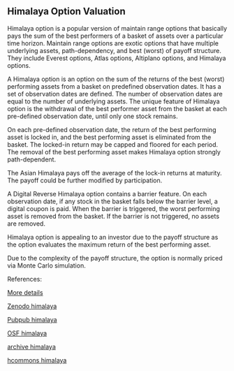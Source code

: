 ## Himalaya Option Valuation

Himalaya option is a popular version of maintain range options that basically pays the sum of the best performers of a basket of assets over a particular time horizon. Maintain range options are exotic options that have multiple underlying assets, path-dependency, and best (worst) of payoff structure. They include Everest options, Atlas options, Altiplano options, and Himalaya options. 

A Himalaya option is an option on the sum of the returns of the best (worst) performing assets from a basket on predefined observation dates. It has a set of observation dates are defined. The number of observation dates are equal to the number of underlying assets. The unique feature of Himalaya option is the withdrawal of the best performer asset from the basket at each pre-defined observation date, until only one stock remains.

On each pre-defined observation date, the return of the best performing asset is locked in, and the best performing asset is eliminated from the basket. The locked-in return may be capped and floored for each period. The removal of the best performing asset makes Himalaya option strongly path-dependent.

The Asian Himalaya pays off the average of the lock-in returns at maturity. The payoff could be further modified by participation.

A Digital Reverse Himalaya option contains a barrier feature. On each observation date, if any stock in the basket falls below the barrier level, a digital coupon is paid. When the barrier is triggered, the worst performing asset is removed from the basket. If the barrier is not triggered, no assets are removed.

Himalaya option is appealing to an investor due to the payoff structure as the option evaluates the maximum return of the best performing asset.

Due to the complexity of the payoff structure, the option is normally priced via Monte Carlo simulation. 



References:
   
[More details](./EqHimalaya-25.pdf)   
   
[Zenodo himalaya](hhttps://zenodo.org/record/5759797/files/Zenodo-EqHimalaya.pdf)
   
[Pubpub himalaya](https://david.pubpub.org/pub/3d3lpnvc/release/1)
   
[OSF himalaya](https://osf.io/3hf9y/download)

[archive himalaya](https://ia803400.us.archive.org/13/items/eq-himalaya-25/EqHimalaya-archive.pdf)  

[hcommons himalaya](https://hcommons.org/deposits/download/hc:41448/CONTENT/eqhimalaya-25.pdf)